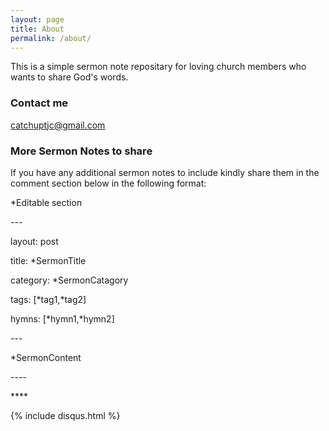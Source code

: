 ```yaml
---
layout: page
title: About
permalink: /about/
---
```


This is a simple sermon note repositary for loving church members who wants to share God's words.

### Contact me

[catchuptjc@gmail.com](mailto:catchuptjc@gmail.com)

### More Sermon Notes to share

If you have any additional sermon notes to include kindly share them in the comment section below in the following format:
<p> *Editable section</p>
 
<p>---</p>
<p>layout: post</p>
<p>title: *SermonTitle</p>
<p>category: *SermonCatagory</p>
<p>tags: [*tag1,*tag2]</p>
<p>hymns: [*hymn1,*hymn2]</p>
<p>---</p>
<p>*SermonContent</p>


<p>----</p>
<p>****</p>


  {% include disqus.html %}

